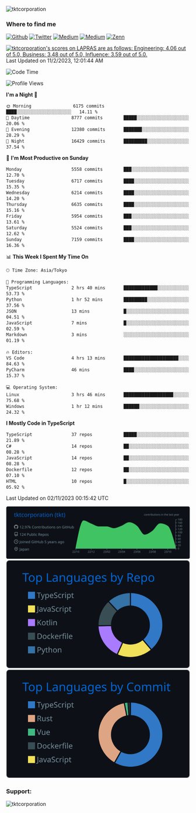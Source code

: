 <p align="left"> <img src="https://komarev.com/ghpvc/?username=tktcorporation&label=Profile%20views&color=0e75b6&style=flat" alt="tktcorporation" /> </p>

<h3>Where to find me</h3>
<p>
<a href="https://github.com/tktcorporation" target="_blank"><img alt="Github" src="https://img.shields.io/badge/GitHub-%2312100E.svg?&style=for-the-badge&logo=Github&logoColor=white" /></a>
<a href="https://twitter.com/tktcorporation" target="_blank"><img alt="Twitter" src="https://img.shields.io/badge/twitter-%231DA1F2.svg?&style=for-the-badge&logo=twitter&logoColor=white" /></a>
<a href="https://www.linkedin.com/in/tktcorporation" target="_blank"><img alt="Medium" src="https://img.shields.io/badge/linkdin-0a66c2.svg?&style=for-the-badge&logo=linkedin&logoColor=white" /></a>
<a href="https://qiita.com/tktcorporation" target="_blank"><img alt="Medium" src="https://img.shields.io/badge/qiita-55C500.svg?&style=for-the-badge&logo=qiita&logoColor=white" /></a>
<a href="https://zenn.dev/tktcorporation" target="_blank"><img alt="Zenn" src="https://img.shields.io/badge/Zenn-3EA8FF.svg?&style=for-the-badge&logo=Zenn&logoColor=white" /></a>
</p>

<!--START_SECTION:lapras-card-->
<p ><a href="https://lapras.com/public/tktcorporation" target="_blank" rel="noopener noreferrer"><img alt="tktcorporation's scores on LAPRAS are as follows: Engineering: 4.06 out of 5.0, Business: 3.48 out of 5.0, Influence: 3.59 out of 5.0." src="https://lapras-card-generator.vercel.app/api/svg?e=4.06&b=3.48&i=3.59&b1=%23232323&b2=%236d6d6d&i1=%23212121&i2=%23818181&l=en" width="300" ></a>  
Last Updated on 11/2/2023, 12:01:44 AM</p>
<!--END_SECTION:lapras-card-->
  
<!--START_SECTION:waka-->
![Code Time](http://img.shields.io/badge/Code%20Time-1%2C201%20hrs%2012%20mins-blue)

![Profile Views](http://img.shields.io/badge/Profile%20Views-16-blue)

**I'm a Night 🦉** 

```text
🌞 Morning                6175 commits        ████░░░░░░░░░░░░░░░░░░░░░   14.11 % 
🌆 Daytime                8777 commits        █████░░░░░░░░░░░░░░░░░░░░   20.06 % 
🌃 Evening                12380 commits       ███████░░░░░░░░░░░░░░░░░░   28.29 % 
🌙 Night                  16429 commits       █████████░░░░░░░░░░░░░░░░   37.54 % 
```
📅 **I'm Most Productive on Sunday** 

```text
Monday                   5558 commits        ███░░░░░░░░░░░░░░░░░░░░░░   12.70 % 
Tuesday                  6717 commits        ████░░░░░░░░░░░░░░░░░░░░░   15.35 % 
Wednesday                6214 commits        ████░░░░░░░░░░░░░░░░░░░░░   14.20 % 
Thursday                 6635 commits        ████░░░░░░░░░░░░░░░░░░░░░   15.16 % 
Friday                   5954 commits        ███░░░░░░░░░░░░░░░░░░░░░░   13.61 % 
Saturday                 5524 commits        ███░░░░░░░░░░░░░░░░░░░░░░   12.62 % 
Sunday                   7159 commits        ████░░░░░░░░░░░░░░░░░░░░░   16.36 % 
```


📊 **This Week I Spent My Time On** 

```text
🕑︎ Time Zone: Asia/Tokyo

💬 Programming Languages: 
TypeScript               2 hrs 40 mins       █████████████░░░░░░░░░░░░   53.73 % 
Python                   1 hr 52 mins        █████████░░░░░░░░░░░░░░░░   37.56 % 
JSON                     13 mins             █░░░░░░░░░░░░░░░░░░░░░░░░   04.51 % 
JavaScript               7 mins              █░░░░░░░░░░░░░░░░░░░░░░░░   02.59 % 
Markdown                 3 mins              ░░░░░░░░░░░░░░░░░░░░░░░░░   01.19 % 

🔥 Editors: 
VS Code                  4 hrs 13 mins       █████████████████████░░░░   84.63 % 
PyCharm                  46 mins             ████░░░░░░░░░░░░░░░░░░░░░   15.37 % 

💻 Operating System: 
Linux                    3 hrs 46 mins       ███████████████████░░░░░░   75.68 % 
Windows                  1 hr 12 mins        ██████░░░░░░░░░░░░░░░░░░░   24.32 % 
```

**I Mostly Code in TypeScript** 

```text
TypeScript               37 repos            █████░░░░░░░░░░░░░░░░░░░░   21.89 % 
C#                       14 repos            ██░░░░░░░░░░░░░░░░░░░░░░░   08.28 % 
JavaScript               14 repos            ██░░░░░░░░░░░░░░░░░░░░░░░   08.28 % 
Dockerfile               12 repos            ██░░░░░░░░░░░░░░░░░░░░░░░   07.10 % 
HTML                     10 repos            █░░░░░░░░░░░░░░░░░░░░░░░░   05.92 % 
```




 Last Updated on 02/11/2023 00:15:42 UTC
<!--END_SECTION:waka-->

[![](https://raw.githubusercontent.com/tktcorporation/tktcorporation/master/profile-summary-card-output/github_dark/0-profile-details.svg)](https://github.com/vn7n24fzkq/github-profile-summary-cards)
[![](https://raw.githubusercontent.com/tktcorporation/tktcorporation/master/profile-summary-card-output/github_dark/1-repos-per-language.svg)](https://github.com/vn7n24fzkq/github-profile-summary-cards) [![](https://raw.githubusercontent.com/tktcorporation/tktcorporation/master/profile-summary-card-output/github_dark/2-most-commit-language.svg)](https://github.com/vn7n24fzkq/github-profile-summary-cards)

<h3 align="left">Support:</h3>
<p><a href="https://www.buymeacoffee.com/tktcorporation"> <img align="left" src="https://cdn.buymeacoffee.com/buttons/v2/default-yellow.png" height="50" width="210" alt="tktcorporation" /></a></p><br><br>
